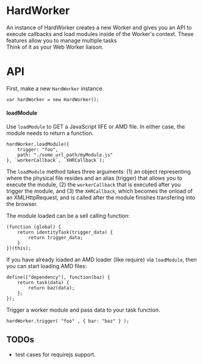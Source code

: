 
# HardWorker #
An instance of HardWorker creates a new Worker and gives you an API to execute 
callbacks and load modules inside of the Worker's context. These features allow you
to manage multiple tasks  
Think of it as your Web Worker liaison.

# API #

First, make a new `HardWorker` instance.

    var hardWorker = new HardWorker();


#### loadModule
Use `loadModule` to GET a JavaScript IIFE or AMD file. In either case, the module needs to return a function.

    hardWorker.loadModule({
        trigger: "foo", 
        path: "./some_url_path/myModule.js"
    }, `workerCallback`, `XHRCallback`);

The `loadModule` method takes three arguments: (1) an object representing where the physical file resides and 
an alias (trigger) that allows you to execute the module, (2) the `workerCallback` that is executed after you 
trigger the module, and (3) the `XHRCallback`, which becomes the onload of an XMLHttpRequest, and is called after 
the module finishes transfering into the browser. 

The module loaded can be a sell calling function:
    
    (function (global) {
        return identityTask(trigger_data) {
            return trigger_data;
        }
    })(this);

If you have already loaded an AMD loader (like require) via `loadModule`, then you can start loading AMD files:

    define(["dependency"], function(baz) {
        return task(data) {
            return baz(data);
        };
    }); 
    
Trigger a worker module and pass data to your task function. 

    hardWorker.trigger( "foo" , { bar: "baz" } ); 




## TODOs 
* test cases for requirejs support. 

